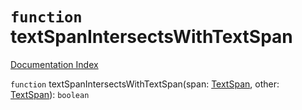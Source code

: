 # `function` textSpanIntersectsWithTextSpan

[Documentation Index](../README.md)

`function` textSpanIntersectsWithTextSpan(span: [TextSpan](../private.interface.TextSpan/README.md), other: [TextSpan](../private.interface.TextSpan/README.md)): `boolean`